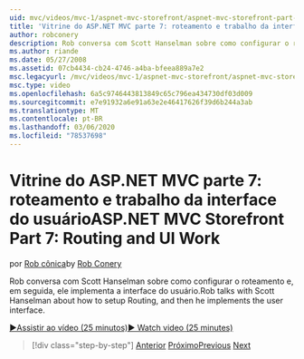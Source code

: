 ```yaml
---
uid: mvc/videos/mvc-1/aspnet-mvc-storefront/aspnet-mvc-storefront-part-7-routing-and-ui-work
title: 'Vitrine do ASP.NET MVC parte 7: roteamento e trabalho da interface do usuário | Microsoft Docs'
author: robconery
description: Rob conversa com Scott Hanselman sobre como configurar o roteamento e, em seguida, ele implementa a interface do usuário.
ms.author: riande
ms.date: 05/27/2008
ms.assetid: 07cb4434-cb24-4746-a4ba-bfeea889a7e2
msc.legacyurl: /mvc/videos/mvc-1/aspnet-mvc-storefront/aspnet-mvc-storefront-part-7-routing-and-ui-work
msc.type: video
ms.openlocfilehash: 6a5c9746443813849c65c796ea434730df03d009
ms.sourcegitcommit: e7e91932a6e91a63e2e46417626f39d6b244a3ab
ms.translationtype: MT
ms.contentlocale: pt-BR
ms.lasthandoff: 03/06/2020
ms.locfileid: "78537698"
---
```

# <a name="aspnet-mvc-storefront-part-7-routing-and-ui-work"></a><span data-ttu-id="0654b-103">Vitrine do ASP.NET MVC parte 7: roteamento e trabalho da interface do usuário</span><span class="sxs-lookup"><span data-stu-id="0654b-103">ASP.NET MVC Storefront Part 7: Routing and UI Work</span></span>

<span data-ttu-id="0654b-104">por [Rob cônica](https://github.com/robconery)</span><span class="sxs-lookup"><span data-stu-id="0654b-104">by [Rob Conery](https://github.com/robconery)</span></span>

<span data-ttu-id="0654b-105">Rob conversa com Scott Hanselman sobre como configurar o roteamento e, em seguida, ele implementa a interface do usuário.</span><span class="sxs-lookup"><span data-stu-id="0654b-105">Rob talks with Scott Hanselman about how to setup Routing, and then he implements the user interface.</span></span>

[<span data-ttu-id="0654b-106">&#9654;Assistir ao vídeo (25 minutos)</span><span class="sxs-lookup"><span data-stu-id="0654b-106">&#9654; Watch video (25 minutes)</span></span>](https://channel9.msdn.com/Blogs/ASP-NET-Site-Videos/aspnet-mvc-storefront-part-7-routing-and-ui-work)

> [!div class="step-by-step"]
> <span data-ttu-id="0654b-107">[Anterior](aspnet-mvc-storefront-part-6-finishing-the-repository-and-initial-ui-work.md)
> [Próximo](aspnet-mvc-storefront-part-8-testing-controllers-iteration-1-complete.md)</span><span class="sxs-lookup"><span data-stu-id="0654b-107">[Previous](aspnet-mvc-storefront-part-6-finishing-the-repository-and-initial-ui-work.md)
[Next](aspnet-mvc-storefront-part-8-testing-controllers-iteration-1-complete.md)</span></span>
